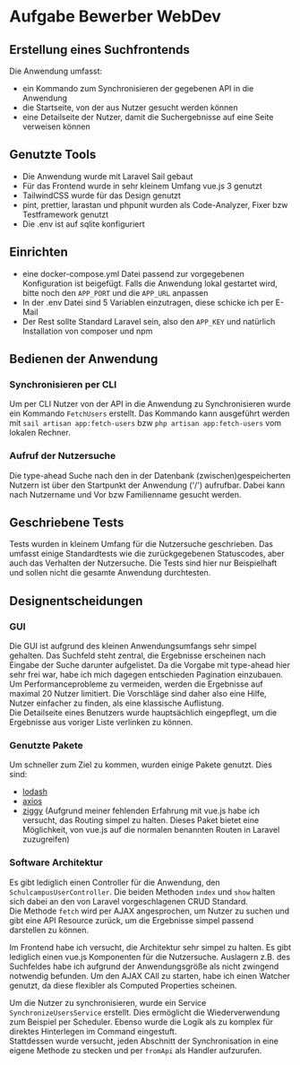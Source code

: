 # Aufgabe Bewerber WebDev

## Erstellung eines Suchfrontends

Die Anwendung umfasst:

-   ein Kommando zum Synchronisieren der gegebenen API in die Anwendung
-   die Startseite, von der aus Nutzer gesucht werden können
-   eine Detailseite der Nutzer, damit die Suchergebnisse auf eine Seite verweisen können

## Genutzte Tools

-   Die Anwendung wurde mit Laravel Sail gebaut
-   Für das Frontend wurde in sehr kleinem Umfang vue.js 3 genutzt
-   TailwindCSS wurde für das Design genutzt
-   pint, prettier, larastan und phpunit wurden als Code-Analyzer, Fixer bzw Testframework genutzt
-   Die .env ist auf sqlite konfiguriert

## Einrichten

-   eine docker-compose.yml Datei passend zur vorgegebenen Konfiguration ist beigefügt. Falls die Anwendung lokal gestartet wird, bitte noch den `APP_PORT` und die `APP_URL` anpassen
-   In der .env Datei sind 5 Variablen einzutragen, diese schicke ich per E-Mail
-   Der Rest sollte Standard Laravel sein, also den `APP_KEY` und natürlich Installation von composer und npm

## Bedienen der Anwendung

### Synchronisieren per CLI

Um per CLI Nutzer von der API in die Anwendung zu Synchronisieren wurde ein Kommando `FetchUsers` erstellt.
Das Kommando kann ausgeführt werden mit `sail artisan app:fetch-users` bzw `php artisan app:fetch-users` vom lokalen Rechner.

### Aufruf der Nutzersuche

Die type-ahead Suche nach den in der Datenbank (zwischen)gespeicherten Nutzern ist über den Startpunkt der Anwendung ('/') aufrufbar.
Dabei kann nach Nutzername und Vor bzw Familienname gesucht werden.

## Geschriebene Tests

Tests wurden in kleinem Umfang für die Nutzersuche geschrieben. Das umfasst einige Standardtests wie die zurückgegebenen Statuscodes, aber auch das Verhalten der Nutzersuche. Die Tests sind hier nur Beispielhaft und sollen nicht die gesamte Anwendung durchtesten.

## Designentscheidungen

### GUI

Die GUI ist aufgrund des kleinen Anwendungsumfangs sehr simpel gehalten. Das Suchfeld steht zentral, die Ergebnisse erscheinen nach Eingabe der Suche darunter aufgelistet. Da die Vorgabe mit type-ahead hier sehr frei war, habe ich mich dagegen entschieden Pagination einzubauen. Um Performanceprobleme zu vermeiden, werden die Ergebnisse auf maximal 20 Nutzer limitiert. Die Vorschläge sind daher also eine Hilfe, Nutzer einfacher zu finden, als eine klassische Auflistung.  
Die Detailseite eines Benutzers wurde hauptsächlich eingepflegt, um die Ergebnisse aus voriger Liste verlinken zu können.

### Genutzte Pakete

Um schneller zum Ziel zu kommen, wurden einige Pakete genutzt. Dies sind:

-   [lodash](https://github.com/lodash/lodash)
-   [axios](https://github.com/axios/axios)
-   [ziggy](https://github.com/tighten/ziggy) (Aufgrund meiner fehlenden Erfahrung mit vue.js habe ich versucht, das Routing simpel zu halten. Dieses Paket bietet eine Möglichkeit, von vue.js auf die normalen benannten Routen in Laravel zuzugreifen)

### Software Architektur

Es gibt lediglich einen Controller für die Anwendung, den `SchulcampusUserController`. Die beiden Methoden `index` und `show` halten sich dabei an den von Laravel vorgeschlagenen CRUD Standard.  
Die Methode `fetch` wird per AJAX angesprochen, um Nutzer zu suchen und gibt eine API Resource zurück, um die Ergebnisse simpel passend darstellen zu können.

Im Frontend habe ich versucht, die Architektur sehr simpel zu halten. Es gibt lediglich einen vue.js Komponenten für die Nutzersuche. Auslagern z.B. des Suchfeldes habe ich aufgrund der Anwendungsgröße als nicht zwingend notwendig befunden. Um den AJAX CAll zu starten, habe ich einen Watcher genutzt, da diese flexibler als Computed Properties scheinen.

Um die Nutzer zu synchronisieren, wurde ein Service `SynchronizeUsersService` erstellt. Dies ermöglicht die Wiederverwendung zum Beispiel per Scheduler. Ebenso wurde die Logik als zu komplex für direktes Hinterlegen im Command eingestuft.  
Stattdessen wurde versucht, jeden Abschnitt der Synchronisation in eine eigene Methode zu stecken und per `fromApi` als Handler aufzurufen.

